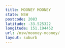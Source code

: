 ```yaml
---
title: MOONEY MOONEY
state: NSW
postcode: 2083
latitude: -33.525322
longitude: 151.194452
url: /nsw/mooney-mooney/
layout: suburb
---
```

